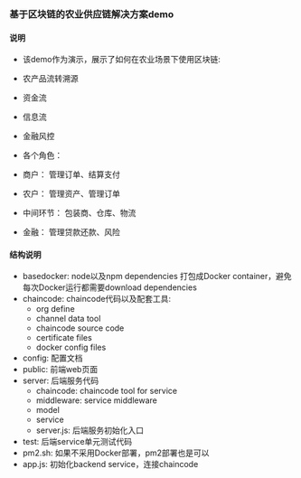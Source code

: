 ### 基于区块链的农业供应链解决方案demo

#### 说明
 * 该demo作为演示，展示了如何在农业场景下使用区块链:
  * 农产品流转溯源
  * 资金流
  * 信息流
  * 金融风控

 * 各个角色：
  * 商户： 管理订单、结算支付
  * 农户： 管理资产、管理订单
  * 中间环节： 包装商、仓库、物流
  * 金融： 管理贷款还款、风险


#### 结构说明

* basedocker: node以及npm dependencies 打包成Docker container，避免每次Docker运行都需要download dependencies
* chaincode: chaincode代码以及配套工具:
  * org define
  * channel data tool
  * chaincode source code
  * certificate files
  * docker config files
* config: 配置文档
* public: 前端web页面
* server: 后端服务代码
  * chaincode: chaincode tool for service
  * middleware: service middleware
  * model
  * service
  * server.js: 后端服务初始化入口
* test: 后端service单元测试代码
* pm2.sh: 如果不采用Docker部署，pm2部署也是可以
* app.js: 初始化backend service，连接chaincode


